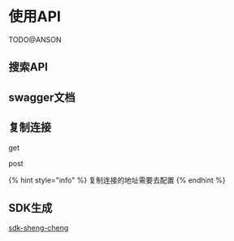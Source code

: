 # 使用API

TODO@ANSON



## 搜索API



## swagger文档



## 复制连接

get

post

{% hint style="info" %}
复制连接的地址需要去配置
{% endhint %}

## SDK生成

[sdk-sheng-cheng](../sdk-sheng-cheng/ "mention")
